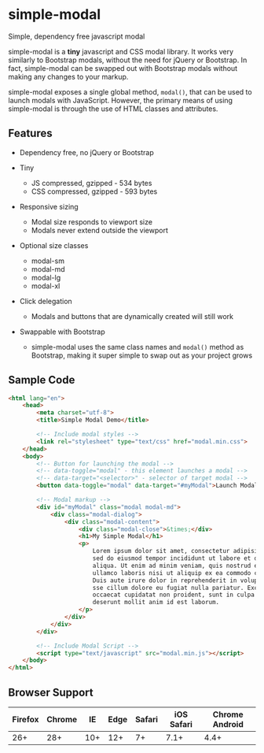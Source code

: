 # simple-modal

Simple, dependency free javascript modal

simple-modal is a **tiny** javascript and CSS modal library. It works very similarly to Bootstrap modals, without the need for jQuery or Bootstrap. In fact, simple-modal can be swapped out with Bootstrap modals without making any changes to your markup.

simple-modal exposes a single global method, `modal()`, that can be used to launch modals with JavaScript. However, the primary means of using simple-modal is through the use of HTML classes and attributes.

## Features

* Dependency free, no jQuery or Bootstrap

* Tiny
    * JS compressed, gzipped - 534 bytes
    * CSS compressed, gzipped - 593 bytes


* Responsive sizing
    * Modal size responds to viewport size
    * Modals never extend outside the viewport


* Optional size classes
    * modal-sm
    * modal-md
    * modal-lg
    * modal-xl


* Click delegation
    * Modals and buttons that are dynamically created will still work


* Swappable with Bootstrap
    * simple-modal uses the same class names and `modal()` method as Bootstrap, making it super simple to swap out as your project grows


## Sample Code

```html
<html lang="en">
    <head>
        <meta charset="utf-8">
        <title>Simple Modal Demo</title>

        <!-- Include modal styles -->
        <link rel="stylesheet" type="text/css" href="modal.min.css">
    </head>
    <body>
        <!-- Button for launching the modal -->
        <!-- data-toggle="modal" - this element launches a modal -->
        <!-- data-target="<selector>" - selector of target modal -->
        <button data-toggle="modal" data-target="#myModal">Launch Modal</button>

        <!-- Modal markup -->
        <div id="myModal" class="modal modal-md">
            <div class="modal-dialog">
                <div class="modal-content">
                    <div class="modal-close">&times;</div>
                    <h1>My Simple Modal</h1>
                    <p>
                        Lorem ipsum dolor sit amet, consectetur adipisicing elit,
                        sed do eiusmod tempor incididunt ut labore et dolore magna
                        aliqua. Ut enim ad minim veniam, quis nostrud exercitation
                        ullamco laboris nisi ut aliquip ex ea commodo consequat.
                        Duis aute irure dolor in reprehenderit in voluptate velit
                        sse cillum dolore eu fugiat nulla pariatur. Excepteur sint
                        occaecat cupidatat non proident, sunt in culpa qui officia
                        deserunt mollit anim id est laborum.
                    </p>
                </div>
            </div>
        </div>

        <!-- Include Modal Script -->
        <script type="text/javascript" src="modal.min.js"></script>
    </body>
</html>
```

## Browser Support

Firefox | Chrome | IE | Edge | Safari | iOS Safari | Chrome Android
------- | ------ | -- | ---- | ------ | ---------- | --------------
26+     | 28+    | 10+| 12+  | 7+     | 7.1+       | 4.4+
